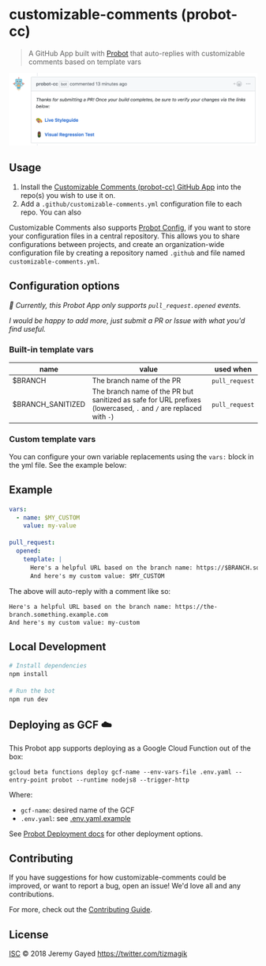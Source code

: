 # customizable-comments (probot-cc)

> A GitHub App built with [Probot](https://github.com/probot/probot) that auto-replies with customizable comments based on template vars

<img src="./probot-cc-sample.png" />

## Usage

1. Install the [Customizable Comments (probot-cc) GitHub App](https://github.com/apps/probot-cc) into the repo(s) you wish to use it on.
1. Add a `.github/customizable-comments.yml` configuration file to each repo. You can also

Customizable Comments also supports [Probot Config](https://github.com/probot/probot-config), if you want to store your configuration files in a central repository. This allows you to share configurations between projects, and create an organization-wide configuration file by creating a repository named `.github` and file named `customizable-comments.yml`.

## Configuration options

_📒 Currently, this Probot App only supports `pull_request.opened` events._

_I would be happy to add more, just submit a PR or Issue with what you'd find useful._

### Built-in template vars

| name               | value                                                                                                            | used when      |
| ------------------ | ---------------------------------------------------------------------------------------------------------------- | -------------- |
| \$BRANCH           | The branch name of the PR                                                                                        | `pull_request` |
| \$BRANCH_SANITIZED | The branch name of the PR but sanitized as safe for URL prefixes (lowercased, `.` and `/` are replaced with `-`) | `pull_request` |

### Custom template vars

You can configure your own variable replacements using the `vars:` block in the yml file. See the example below:

## Example

```yaml
vars:
  - name: $MY_CUSTOM
    value: my-value

pull_request:
  opened:
    template: |
      Here's a helpful URL based on the branch name: https://$BRANCH.something.example.com
      And here's my custom value: $MY_CUSTOM
```

The above will auto-reply with a comment like so:

```
Here's a helpful URL based on the branch name: https://the-branch.something.example.com
And here's my custom value: my-custom
```

## Local Development

```sh
# Install dependencies
npm install

# Run the bot
npm run dev
```

## Deploying as GCF ☁️

This Probot app supports deploying as a Google Cloud Function out of the box:

```
gcloud beta functions deploy gcf-name --env-vars-file .env.yaml --entry-point probot --runtime nodejs8 --trigger-http
```

Where:

- `gcf-name`: desired name of the GCF
- `.env.yaml`: see [.env.yaml.example](./.env.yaml.example)

See [Probot Deployment docs](https://probot.github.io/docs/deployment/) for other deployment options.

## Contributing

If you have suggestions for how customizable-comments could be improved, or want to report a bug, open an issue! We'd love all and any contributions.

For more, check out the [Contributing Guide](CONTRIBUTING.md).

## License

[ISC](LICENSE) © 2018 Jeremy Gayed <https://twitter.com/tizmagik>
